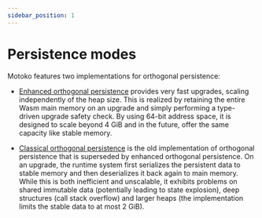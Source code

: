 ```yaml
---
sidebar_position: 1
---
```


# Persistence modes

Motoko features two implementations for orthogonal persistence:

* [Enhanced orthogonal persistence](enhanced.md) provides very fast upgrades, scaling independently of the heap size. This is realized by retaining the entire Wasm main memory on an upgrade and simply performing a type-driven upgrade safety check. By using 64-bit address space, it is designed to scale beyond 4 GiB and in the future, offer the same capacity like stable memory.

* [Classical orthogonal persistence](classical.md) is the old implementation of orthogonal persistence that is superseded by enhanced orthogonal persistence. On an upgrade, the runtime system first serializes the persistent data to stable memory and then deserializes it back again to main memory. While this is both inefficient and unscalable, it exhibits problems on shared immutable data (potentially leading to state explosion), deep structures (call stack overflow) and larger heaps (the implementation limits the stable data to at most 2 GiB).
